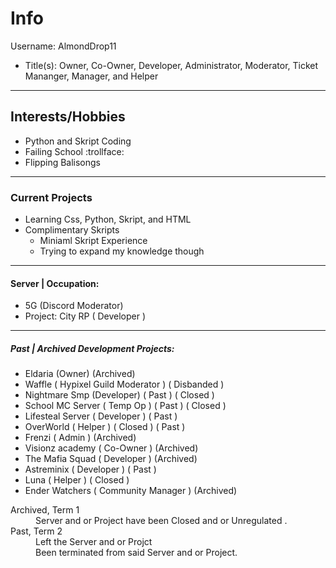 # Info #
Username: AlmondDrop11
* Title(s): Owner, Co-Owner, Developer, Administrator, Moderator, Ticket Mananger, Manager, and Helper

- - - -

## Interests/Hobbies ##

* Python and Skript Coding
* Failing School :trollface:
* Flipping Balisongs

- - - -

### Current Projects

* Learning Css, Python, Skript, and HTML
* Complimentary Skripts
  * Miniaml Skript Experience
  * Trying to expand my knowledge though

- - - -

#### Server | Occupation: ####

* 5G (Discord Moderator)
* Project: City RP ( Developer )
- - - -

##### Past | Archived Development Projects: #####

* Eldaria (Owner) (Archived)
* Waffle ( Hypixel Guild Moderator ) ( Disbanded )
* Nightmare Smp (Developer) ( Past ) ( Closed )
* School MC Server ( Temp Op ) ( Past ) ( Closed )
* Lifesteal Server ( Developer ) ( Past ) 
* OverWorld ( Helper ) ( Closed ) ( Past )
* Frenzi ( Admin ) (Archived)
* Visionz academy ( Co-Owner ) (Archived)
* The Mafia Squad ( Developer ) (Archived)
* Astreminix ( Developer ) ( Past )
* Luna ( Helper ) ( Closed )
* Ender Watchers ( Community Manager ) (Archived)
<dl>
  <dt>Archived, Term 1</dt>
  <dd>Server and or Project have been Closed and or Unregulated .</dd>
  <dt>Past, Term 2</dt>
  <dd>Left the Server and or Projct </dd>
  <dd>Been terminated from said Server and or Project.</dd>
</dl>
